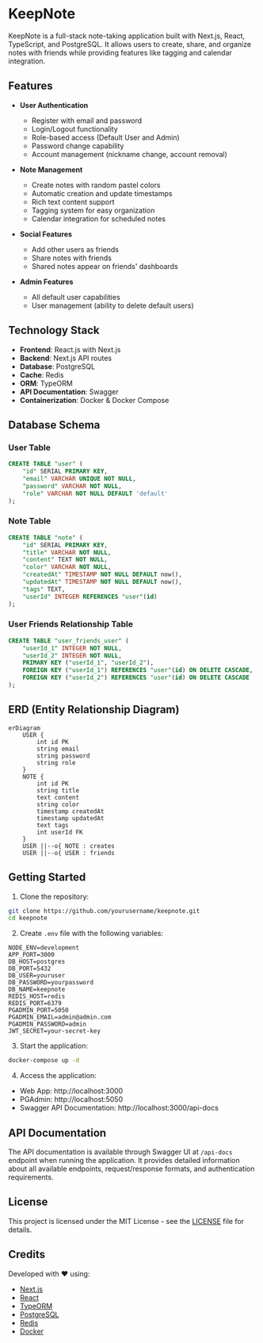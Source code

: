 # KeepNote

KeepNote is a full-stack note-taking application built with Next.js, React, TypeScript, and PostgreSQL. It allows users to create, share, and organize notes with friends while providing features like tagging and calendar integration.

## Features

- **User Authentication**
  - Register with email and password
  - Login/Logout functionality
  - Role-based access (Default User and Admin)
  - Password change capability
  - Account management (nickname change, account removal)

- **Note Management**
  - Create notes with random pastel colors
  - Automatic creation and update timestamps
  - Rich text content support
  - Tagging system for easy organization
  - Calendar integration for scheduled notes

- **Social Features**
  - Add other users as friends
  - Share notes with friends
  - Shared notes appear on friends' dashboards

- **Admin Features**
  - All default user capabilities
  - User management (ability to delete default users)

## Technology Stack

- **Frontend**: React.js with Next.js
- **Backend**: Next.js API routes
- **Database**: PostgreSQL
- **Cache**: Redis
- **ORM**: TypeORM
- **API Documentation**: Swagger
- **Containerization**: Docker & Docker Compose

## Database Schema

### User Table
```sql
CREATE TABLE "user" (
    "id" SERIAL PRIMARY KEY,
    "email" VARCHAR UNIQUE NOT NULL,
    "password" VARCHAR NOT NULL,
    "role" VARCHAR NOT NULL DEFAULT 'default'
);
```

### Note Table
```sql
CREATE TABLE "note" (
    "id" SERIAL PRIMARY KEY,
    "title" VARCHAR NOT NULL,
    "content" TEXT NOT NULL,
    "color" VARCHAR NOT NULL,
    "createdAt" TIMESTAMP NOT NULL DEFAULT now(),
    "updatedAt" TIMESTAMP NOT NULL DEFAULT now(),
    "tags" TEXT,
    "userId" INTEGER REFERENCES "user"(id)
);
```

### User Friends Relationship Table
```sql
CREATE TABLE "user_friends_user" (
    "userId_1" INTEGER NOT NULL,
    "userId_2" INTEGER NOT NULL,
    PRIMARY KEY ("userId_1", "userId_2"),
    FOREIGN KEY ("userId_1") REFERENCES "user"(id) ON DELETE CASCADE,
    FOREIGN KEY ("userId_2") REFERENCES "user"(id) ON DELETE CASCADE
);
```

## ERD (Entity Relationship Diagram)

```mermaid
erDiagram
    USER {
        int id PK
        string email
        string password
        string role
    }
    NOTE {
        int id PK
        string title
        text content
        string color
        timestamp createdAt
        timestamp updatedAt
        text tags
        int userId FK
    }
    USER ||--o{ NOTE : creates
    USER ||--o{ USER : friends
```

## Getting Started

1. Clone the repository:
```bash
git clone https://github.com/yourusername/keepnote.git
cd keepnote
```

2. Create `.env` file with the following variables:
```env
NODE_ENV=development
APP_PORT=3000
DB_HOST=postgres
DB_PORT=5432
DB_USER=youruser
DB_PASSWORD=yourpassword
DB_NAME=keepnote
REDIS_HOST=redis
REDIS_PORT=6379
PGADMIN_PORT=5050
PGADMIN_EMAIL=admin@admin.com
PGADMIN_PASSWORD=admin
JWT_SECRET=your-secret-key
```

3. Start the application:
```bash
docker-compose up -d
```

4. Access the application:
- Web App: http://localhost:3000
- PGAdmin: http://localhost:5050
- Swagger API Documentation: http://localhost:3000/api-docs

## API Documentation

The API documentation is available through Swagger UI at `/api-docs` endpoint when running the application. It provides detailed information about all available endpoints, request/response formats, and authentication requirements.

## License

This project is licensed under the MIT License - see the [LICENSE](LICENSE) file for details.

## Credits

Developed with ❤️ using:
- [Next.js](https://nextjs.org/)
- [React](https://reactjs.org/)
- [TypeORM](https://typeorm.io/)
- [PostgreSQL](https://www.postgresql.org/)
- [Redis](https://redis.io/)
- [Docker](https://www.docker.com/)
